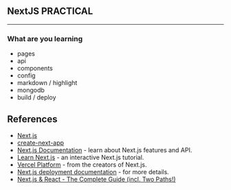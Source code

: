 ## NextJS PRACTICAL
---
### What are you learning

- pages
- api
- components
- config
- markdown / highlight
- mongodb
- build / deploy

## References

- [Next.js](https://nextjs.org/)
- [create-next-app](https://github.com/vercel/next.js/tree/canary/packages/create-next-app)
- [Next.js Documentation](https://nextjs.org/docs) - learn about Next.js features and API.
- [Learn Next.js](https://nextjs.org/learn) - an interactive Next.js tutorial.
- [Vercel Platform](https://vercel.com/new?utm_medium=default-template&filter=next.js&utm_source=create-next-app&utm_campaign=create-next-app-readme) - from the creators of Next.js.
- [Next.js deployment documentation](https://nextjs.org/docs/deployment) - for more details.
- [Next.js & React - The Complete Guide (incl. Two Paths!)](https://www.udemy.com/course/nextjs-react-the-complete-guide/)

